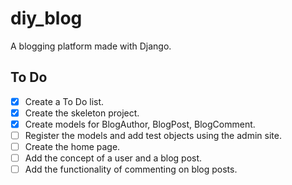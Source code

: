 # diy_blog
A blogging platform made with Django.

## To Do
- [x] Create a To Do list.
- [x] Create the skeleton project.
- [x] Create models for BlogAuthor, BlogPost, BlogComment.
- [ ] Register the models and add test objects using the admin site.
- [ ] Create the home page.
- [ ] Add the concept of a user and a blog post.
- [ ] Add the functionality of commenting on blog posts.
